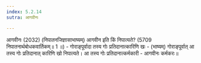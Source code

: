 ```yaml
---
index: 5.2.14
sutra: आगवीनः

---
```

आगवीनः (2032) (निपातनजिज्ञासाभाष्यम्) आगवीन इति किं निपात्यते? (5709 निपातनार्थबोधकवार्तिकम्॥ 1 ॥) - गोराङ्पूर्वादा तस्य गोः प्रतिदानात्कारिणि खः - (भाष्यम्) गोराङ्पूर्वात् आ तस्य गोः प्रतिदानात् कारिणि खो निपात्यते। आ तस्य गोः प्रतिदानात्कर्मकारी - आगवीनः कर्मकरः॥